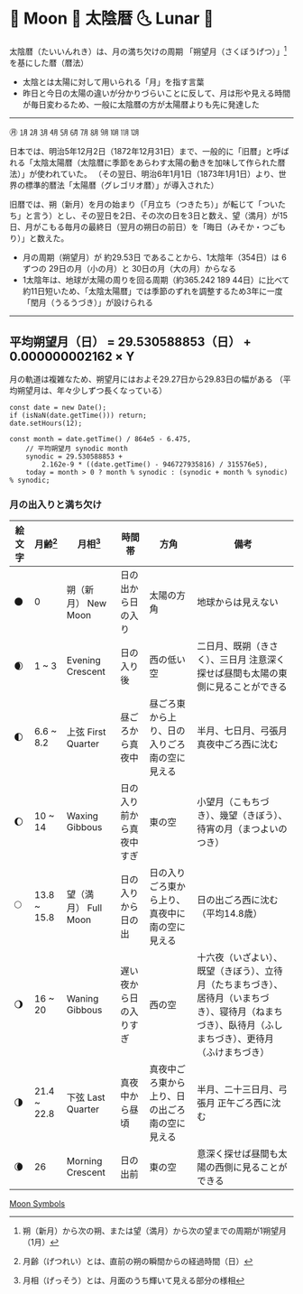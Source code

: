 # 🌚 Moon 🌛 太陰暦 🌜 Lunar 🌝

太陰暦（たいいんれき）は、月の満ち欠けの周期 「朔望月（さくぼうげつ）」[^1] を基にした暦（暦法）

[^1]:朔（新月）から次の朔、または望（満月）から次の望までの周期が1朔望月（1月）

* 太陰とは太陽に対して用いられる「月」を指す言葉
* 昨日と今日の太陽の違いが分かりづらいことに反して、月は形や見える時間が毎日変わるため、一般に太陰暦の方が太陽暦よりも先に発達した

* * *

㊊ ㋀ ㋁ ㋂ ㋃ ㋄ ㋅ ㋆ ㋇ ㋈ ㋉ ㋊ ㋋

日本では、明治5年12月2日（1872年12月31日）まで、一般的に「旧暦」と呼ばれる「太陰太陽暦（太陰暦に季節をあらわす太陽の動きを加味して作られた暦法）」が使われていた。
（その翌日、明治6年1月1日（1873年1月1日）より、世界の標準的暦法「太陽暦（グレゴリオ暦）」が導入された）

旧暦では、朔（新月）を月の始まり（「月立ち（つきたち）」が転じて「ついたち」と言う）とし、その翌日を2日、その次の日を3日と数え、望（満月）が15日、月がこもる毎月の最終日（翌月の朔日の前日）を「晦日（みそか・つごもり）」と数えた。

* 月の周期（朔望月）が 約29.53日 であることから、1太陰年（354日）は 6ずつの 29日の月（小の月）と 30日の月（大の月）からなる
* 1太陰年は、地球が太陽の周りを回る周期（約365.242 189 44日）に比べて約11日短いため、「太陰太陽暦」では季節のずれを調整するため3年に一度「閏月（うるうづき）」が設けられる

___

## 平均朔望月（日） = 29.530588853（日） + 0.000000002162 × Y

月の軌道は複雑なため、朔望月にはおよそ29.27日から29.83日の幅がある
（平均朔望月は、年々少しずつ長くなっている）

```
const date = new Date();
if (isNaN(date.getTime())) return;
date.setHours(12);

const month = date.getTime() / 864e5 - 6.475,
    // 平均朔望月 synodic month
    synodic = 29.530588853 +
        2.162e-9 * ((date.getTime() - 946727935816) / 315576e5),
    today = month > 0 ? month % synodic : (synodic + month % synodic) % synodic;
```

### 月の出入りと満ち欠け

| 絵文字 | 月齢[^2] | 月相[^3] | 時間帯 | 方角 | 備考 |
| ---- | ---- | ---- | ---- | ---- | ---- |
| 🌑 | 0 | 朔（新月） New Moon | 日の出から日の入り | 太陽の方角 | 地球からは見えない |
| 🌒 | 1 ~ 3 | Evening Crescent | 日の入り後 | 西の低い空 | 二日月、既朔（きさく）、三日月 注意深く探せば昼間も太陽の東側に見ることができる |
| 🌓 | 6.6 ~ 8.2 | 上弦 First Quarter | 昼ごろから真夜中 | 昼ごろ東から上り、日の入りごろ南の空に見える | 半月、七日月、弓張月 真夜中ごろ西に沈む |
| 🌔 | 10 ~ 14 | Waxing Gibbous | 日の入り前から真夜中すぎ | 東の空 | 小望月（こもちづき）、幾望（きぼう）、待宵の月（まつよいのつき） |
| 🌕 | 13.8 ~ 15.8 | 望（満月） Full Moon | 日の入りから日の出 | 日の入りごろ東から上り、真夜中に南の空に見える | 日の出ごろ西に沈む（平均14.8歳） |
| 🌖 | 16 ~ 20 | Waning Gibbous | 遅い夜から日の入りすぎ | 西の空 | 十六夜（いざよい）、既望（きぼう）、立待月（たちまちづき）、居待月（いまちづき）、寝待月（ねまちづき）、臥待月（ふしまちづき）、更待月（ふけまちづき） |
| 🌗 | 21.4 ~ 22.8 | 下弦 Last Quarter | 真夜中から昼頃 | 真夜中ごろ東から上り、日の出ごろ南の空に見える | 半月、二十三日月、弓張月 正午ごろ西に沈む |
| 🌘 | 26 | Morning Crescent | 日の出前 | 東の空 | 意深く探せば昼間も太陽の西側に見ることができる |

[^2]:月齢（げつれい）とは、直前の朔の瞬間からの経過時間（日）
[^3]:月相（げっそう）とは、月面のうち輝いて見える部分の様相

[Moon Symbols](https://symbl.cc/en/collections/moon/)